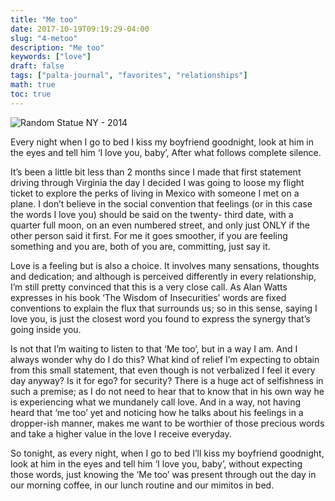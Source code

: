 ```yaml
---
title: "Me too"
date: 2017-10-19T09:19:29-04:00
slug: "4-metoo"
description: "Me too"
keywords: ["love"]
draft: false
tags: ["palta-journal", "favorites", "relationships"]
math: true
toc: true
---
```

![Random Statue NY - 2014](/4-metoo.jpg)

Every night when I go to bed I kiss my boyfriend goodnight, look at him in the eyes and tell him ‘I love you, baby’, After what follows complete silence.

It’s been a little bit less than 2 months since I made that first statement driving through Virginia the day I decided I was going to loose my flight ticket to explore the perks of living in Mexico with someone I met on a plane. I don’t believe in the social convention that feelings (or in this case the words I love you) should be said on the twenty- third date, with a quarter full moon, on an even numbered street, and only just ONLY if the other person said it first. For me it goes smoother, if you are feeling something and you are, both of you are, committing, just say it.

Love is a feeling but is also a choice. It involves many sensations, thoughts and dedication; and although is perceived differently in every relationship, I’m still pretty convinced that this is a very close call. As Alan Watts expresses in his book ‘The Wisdom of Insecurities’ words are fixed conventions to explain the flux that surrounds us; so in this sense, saying I love you, is just the closest word you found to express the synergy that’s going inside you.

Is not that I’m waiting to listen to that ‘Me too’, but in a way I am. And I always wonder why do I do this? What kind of relief I’m expecting to obtain from this small statement, that even though is not verbalized I feel it every day anyway? Is it for ego? for security? There is a huge act of selfishness in such a premise; as I do not need to hear that to know that in his own way he is experiencing what we mundanely call love. And in a way, not having heard that ‘me too’ yet and noticing how he talks about his feelings in a dropper-ish manner, makes me want to be worthier of those precious words and take a higher value in the love I receive everyday.

So tonight, as every night, when I go to bed I’ll kiss my boyfriend goodnight, look at him in the eyes and tell him ‘I love you, baby’, without expecting those words, just knowing the ‘Me too’ was present through out the day in our morning coffee, in our lunch routine and our mimitos in bed.